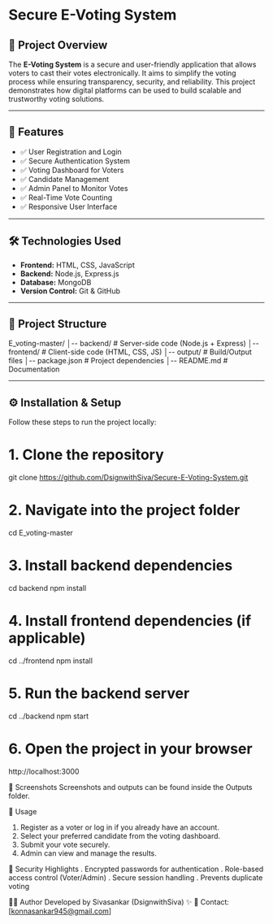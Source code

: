 # Secure E-Voting System

## 📌 Project Overview
The **E-Voting System** is a secure and user-friendly application that allows voters to cast their votes electronically. It aims to simplify the voting process while ensuring transparency, security, and reliability. This project demonstrates how digital platforms can be used to build scalable and trustworthy voting solutions.

---

## 🚀 Features
- ✅ User Registration and Login  
- ✅ Secure Authentication System  
- ✅ Voting Dashboard for Voters  
- ✅ Candidate Management  
- ✅ Admin Panel to Monitor Votes  
- ✅ Real-Time Vote Counting  
- ✅ Responsive User Interface  

---

## 🛠️ Technologies Used
- **Frontend:** HTML, CSS, JavaScript  
- **Backend:** Node.js, Express.js  
- **Database:** MongoDB  
- **Version Control:** Git & GitHub  

---

## 📂 Project Structure
E_voting-master/
│-- backend/ # Server-side code (Node.js + Express)
│-- frontend/ # Client-side code (HTML, CSS, JS)
│-- output/ # Build/Output files
│-- package.json # Project dependencies
│-- README.md # Documentation


---

## ⚙️ Installation & Setup

Follow these steps to run the project locally:


# 1. Clone the repository
git clone https://github.com/DsignwithSiva/Secure-E-Voting-System.git
# 2. Navigate into the project folder
cd E_voting-master

# 3. Install backend dependencies
cd backend
npm install

# 4. Install frontend dependencies (if applicable)
cd ../frontend
npm install

# 5. Run the backend server
cd ../backend
npm start

# 6. Open the project in your browser
http://localhost:3000

📸 Screenshots
Screenshots and outputs can be found inside the Outputs folder.


🎯 Usage
1. Register as a voter or log in if you already have an account.
2. Select your preferred candidate from the voting dashboard.
3. Submit your vote securely.
4. Admin can view and manage the results.


🔐 Security Highlights
. Encrypted passwords for authentication
. Role-based access control (Voter/Admin)
. Secure session handling
. Prevents duplicate voting


👨‍💻 Author
Developed by Sivasankar (DsignwithSiva) ✨
📧 Contact: [konnasankar945@gmail.com]
